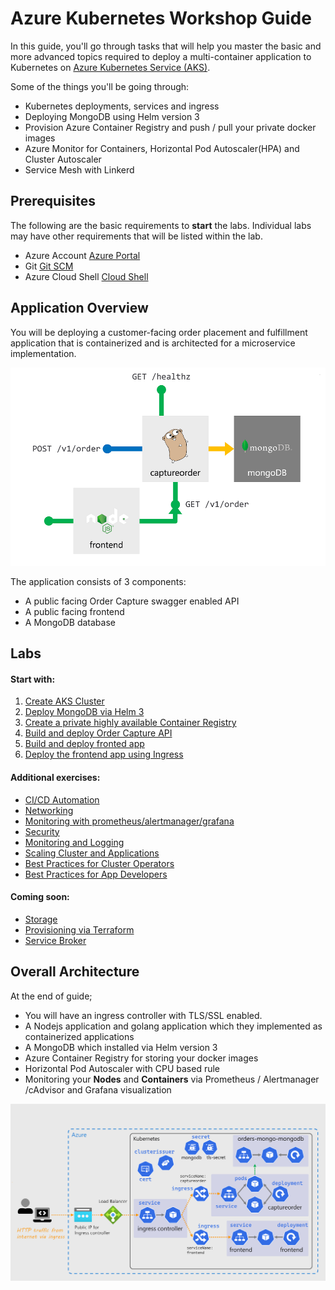 Azure Kubernetes Workshop Guide 
===

In this guide, you'll go through tasks that will help you master the basic and more advanced topics required to deploy a multi-container application to Kubernetes on [Azure Kubernetes Service (AKS)](https://azure.microsoft.com/en-us/services/kubernetes-service/?wt.mc_id=aksworkshop).

Some of the things you'll be going through:

* Kubernetes deployments, services and ingress
* Deploying MongoDB using Helm version 3
* Provision Azure Container Registry and push / pull your private docker images
* Azure Monitor for Containers, Horizontal Pod Autoscaler(HPA) and Cluster Autoscaler
* Service Mesh with Linkerd

## Prerequisites 
The following are the basic requirements to **start** the labs. Individual labs may have other requirements that will be listed within the lab.

* Azure Account [Azure Portal](https://portal.azure.com)
* Git [Git SCM](https://git-scm.com/downloads)
* Azure Cloud Shell [Cloud Shell](https://shell.azure.com)

## Application Overview
You will be deploying a customer-facing order placement and fulfillment application that is containerized and is architected for a microservice implementation.

![Application overview](/assets/img/application-overview.png "Application overview")

The application consists of 3 components:

* A public facing Order Capture swagger enabled API
* A public facing frontend
* A MongoDB database

## Labs

#### Start with:
1. [Create AKS Cluster](labs/create-aks-cluster/README.md)
2. [Deploy MongoDB via Helm 3](labs/deploy-mongodb/README.md)
3. [Create a private highly available Container Registry](labs/azure-container-registry/README.md)
4. [Build and deploy Order Capture API](labs/ordercapture-api/README.md)
5. [Build and deploy fronted app](/labs/frontend-app/README.md)
6. [Deploy the frontend app using Ingress](/labs/ingress/README.md)

#### Additional exercises:
* [CI/CD Automation](labs/cicd-automation/README.md)
* [Networking](labs/networking/README.md)
* [Monitoring with prometheus/alertmanager/grafana](labs/monitoring/README.md)
* [Security](labs/security/README.md)
* [Monitoring and Logging](labs/monitoring-logging/README.md)
* [Scaling Cluster and Applications](labs/scaling/README.md)
* [Best Practices for Cluster Operators](labs/best-practices/operators/README.md)
* [Best Practices for App Developers](labs/best-practices/appdev/README.md)

#### Coming soon:
* [Storage](labs/storage/README.md)
* [Provisioning via Terraform](labs/terraform-provisioning/README.md)
* [Service Broker](labs/service-broker/README.md)

## Overall Architecture

At the end of guide; 

* You will have an ingress controller with TLS/SSL enabled.
* A Nodejs application and golang application which they implemented as containerized applications
* A MongoDB which installed via Helm version 3
* Azure Container Registry for storing your docker images
* Horizontal Pod Autoscaler with CPU based rule
* Monitoring your **Nodes** and **Containers** via Prometheus / Alertmanager /cAdvisor and Grafana visualization

![Overall architecture](/assets/img/overall-architecture.png "Overall architecture diagram")